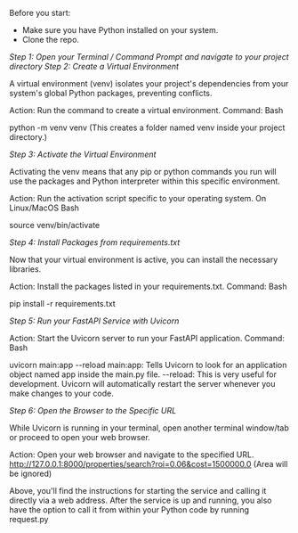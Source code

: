 Before you start:

- Make sure you have Python installed on your system.
- Clone the repo.

*Step 1: Open your Terminal / Command Prompt and navigate to your project directory*
*Step 2: Create a Virtual Environment*

A virtual environment (venv) isolates your project's dependencies from your system's global Python packages, preventing conflicts.

Action: Run the command to create a virtual environment.
Command:
Bash

python -m venv venv
(This creates a folder named venv inside your project directory.)

*Step 3: Activate the Virtual Environment*

Activating the venv means that any pip or python commands you run will use the packages and Python interpreter within this specific environment.

Action: Run the activation script specific to your operating system.
On Linux/MacOS
Bash

source venv/bin/activate

*Step 4: Install Packages from requirements.txt*

Now that your virtual environment is active, you can install the necessary libraries.

Action: Install the packages listed in your requirements.txt.
Command:
Bash

pip install -r requirements.txt

*Step 5: Run your FastAPI Service with Uvicorn*

Action: Start the Uvicorn server to run your FastAPI application.
Command:
Bash

uvicorn main:app --reload
main:app: Tells Uvicorn to look for an application object named app inside the main.py file.
--reload: This is very useful for development. Uvicorn will automatically restart the server whenever you make changes to your code.

*Step 6: Open the Browser to the Specific URL*

While Uvicorn is running in your terminal, open another terminal window/tab or proceed to open your web browser.

Action: Open your web browser and navigate to the specified URL.
http://127.0.0.1:8000/properties/search?roi=0.06&cost=1500000.0  (Area will be ignored)

Above, you'll find the instructions for starting the service and calling it directly via a web address. After the service is up and running, 
you also have the option to call it from within your Python code by running request.py
